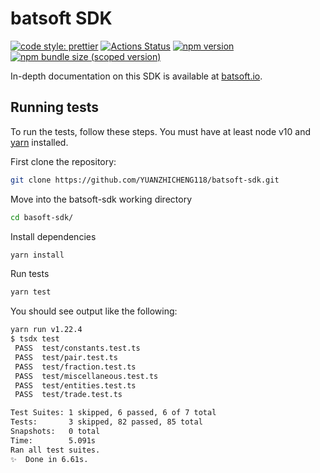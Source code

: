# batsoft SDK

[![code style: prettier](https://img.shields.io/badge/code_style-prettier-ff69b4.svg?style=flat-square)](https://github.com/prettier/prettier)
[![Actions Status](https://github.com/batsoft/batsoft-sdk/workflows/CI/badge.svg)](https://github.com/batsoft/batsoft-sdk)
[![npm version](https://img.shields.io/npm/v/@batsoft/sdk/latest.svg)](https://www.npmjs.com/package/@batsoft/sdk/v/latest)
[![npm bundle size (scoped version)](https://img.shields.io/bundlephobia/minzip/@batsoft/sdk/latest.svg)](https://bundlephobia.com/result?p=@batsoft/sdk@latest)

In-depth documentation on this SDK is available at [batsoft.io](https://batsoft.io/docs/v2/SDK/getting-started/).

## Running tests

To run the tests, follow these steps. You must have at least node v10 and [yarn](https://yarnpkg.com/) installed.

First clone the repository:

```sh
git clone https://github.com/YUANZHICHENG118/batsoft-sdk.git
```

Move into the batsoft-sdk working directory

```sh
cd basoft-sdk/
```

Install dependencies

```sh
yarn install
```

Run tests

```sh
yarn test
```

You should see output like the following:

```sh
yarn run v1.22.4
$ tsdx test
 PASS  test/constants.test.ts
 PASS  test/pair.test.ts
 PASS  test/fraction.test.ts
 PASS  test/miscellaneous.test.ts
 PASS  test/entities.test.ts
 PASS  test/trade.test.ts

Test Suites: 1 skipped, 6 passed, 6 of 7 total
Tests:       3 skipped, 82 passed, 85 total
Snapshots:   0 total
Time:        5.091s
Ran all test suites.
✨  Done in 6.61s.
```
